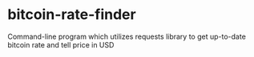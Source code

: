 # bitcoin-rate-finder
Command-line program which utilizes requests library to get up-to-date bitcoin rate and tell price in USD
